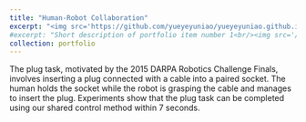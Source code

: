 ```yaml
---
title: "Human-Robot Collaboration"
excerpt: "<img src='https://github.com/yueyeyuniao/yueyeyuniao.github.io/blob/master/files/hri_blur.png' width='600'><br/><br/>The plug task, motivated by the 2015 DARPA Robotics Challenge Finals, involves inserting a plug connected with a cable into a paired socket. The human holds the socket while the robot is grasping the cable and manages to insert the plug. Experiments show that the plug task can be completed using our shared control method within 7 seconds.<br/><br/><video width='600' controls><source src='https://github.com/yueyeyuniao/yueyeyuniao.github.io/blob/master/files/Human-Robot_Collaboration.mp4' type='video/mp4'> Your browser does not support the video tag.</video><br/><br/>[[publication](https://ieeexplore.ieee.org/abstract/document/9492826)][[code](https://github.com/yueyeyuniao/Human_Robot_Plug_Task)]"
#excerpt: "Short description of portfolio item number 1<br/><img src='/images/500x300.png'>"
collection: portfolio
---
```


The plug task, motivated by the 2015 DARPA Robotics Challenge Finals, involves inserting a plug connected with a cable into a paired socket. The human holds the socket while the robot is grasping the cable and manages to insert the plug. Experiments show that the plug task can be completed using our shared control method within 7 seconds.

